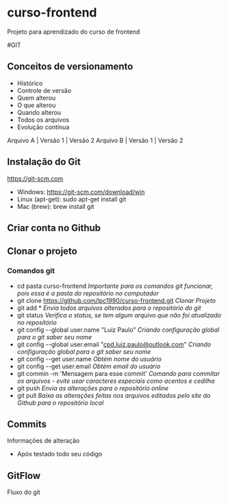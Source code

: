 # curso-frontend
Projeto para aprendizado do curso de frontend

#GIT
## Conceitos de versionamento
- Histórico
- Controle de versão
- Quem alterou
- O que alterou
- Quando alterou
- Todos os arquivos
- Evolução contínua

Arquivo A | Versão 1 | Versão 2
Arquivo B | Versão 1 | Versão 2

## Instalação do Git
https://git-scm.com

- Windows: https://git-scm.com/download/win
- Linux (apt-get): sudo apt-get install git
- Mac (brew): brew install git

## Criar conta no Github

## Clonar o projeto
### Comandos git
- cd pasta curso-frontend *Importante para os comandos git funcionar, pois essa é a pasta do repositório no computador*
- git clone https://github.com/lpc1990/curso-frontend.git *Clonar Projeto*
- git add * *Envia todos arquivos alterados para o repositório do git*
- git status *Verifica o status, se tem algum arquivo que não foi atualizado no repositório*
- git config --global user.name "Luiz Paulo" *Criando configuração global para o git saber seu nome*
- git config --global user.email "cpd.luiz.paulo@outlook.com" *Criando configuração global para o git saber seu nome*
- git config --get user.name *Obtém nome do usuário*
- git config --get user.email *Obtém email do usuário*
- git commin -m 'Mensagem para esse commit' *Comando para commitar os arquivos - evite usar caracteres especiais como acentos e cedilha*
- git push *Envia as alterações para o repositório online*
- git pull *Baixa as alterações feitas nos arquivos editados pelo site do Github para o repositório local*

## Commits
Informações de alteração
- Após testado todo seu código

## GitFlow
Fluxo do git

